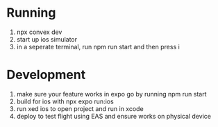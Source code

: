 # Running
1. npx convex dev
2. start up ios simulator
3. in a seperate terminal, run npm run start and then press i

# Development
1. make sure your feature works in expo go by running npm run start
2. build for ios with  npx expo run:ios
3. run xed ios to open project and run in xcode
4. deploy to test flight using EAS and ensure works on physical device